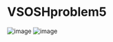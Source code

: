 # VSOSHproblem5
![image](https://github.com/ZNackly/VSOSHproblem5/assets/137257813/90d854a3-6dc3-4942-bd8f-37dd9bbd370e)
![image](https://github.com/ZNackly/VSOSHproblem5/assets/137257813/7fc604c2-15e1-4e74-b0f5-ca034aa484a8)

